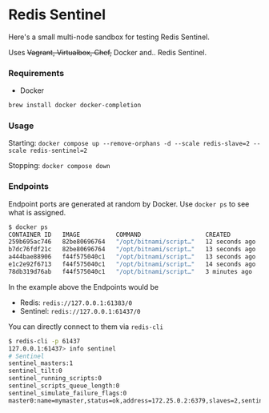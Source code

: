 # Redis Sentinel

Here's a small multi-node sandbox for testing Redis Sentinel.

Uses ~~Vagrant, Virtualbox, Chef,~~ Docker and.. Redis Sentinel.

### Requirements
* Docker

```sh
brew install docker docker-completion
```

### Usage

Starting: `docker compose up --remove-orphans -d --scale redis-slave=2 --scale redis-sentinel=2`

Stopping: `docker compose down`

### Endpoints

Endpoint ports are generated at random by Docker. Use `docker ps` to see what is assigned.

```sh
$ docker ps
CONTAINER ID   IMAGE          COMMAND                  CREATED          STATUS         PORTS                      NAMES
259b695ac746   82be80696764   "/opt/bitnami/script…"   12 seconds ago   Up 3 seconds   0.0.0.0:61437->26379/tcp   sentinel_redis-sentinel_1
b7dc76fdf21c   82be80696764   "/opt/bitnami/script…"   13 seconds ago   Up 1 second    0.0.0.0:61438->26379/tcp   sentinel_redis-sentinel_2
a444bae88906   f44f575040c1   "/opt/bitnami/script…"   13 seconds ago   Up 8 seconds   0.0.0.0:61435->6379/tcp    sentinel_redis-slave_1
e1c2e92f6713   f44f575040c1   "/opt/bitnami/script…"   14 seconds ago   Up 6 seconds   0.0.0.0:61436->6379/tcp    sentinel_redis-slave_2
78db319d76ab   f44f575040c1   "/opt/bitnami/script…"   3 minutes ago    Up 2 minutes   0.0.0.0:61383->6379/tcp    sentinel_redis_1
```

In the example above the Endpoints would be
* Redis: `redis://127.0.0.1:61383/0`
* Sentinel: `redis://127.0.0.1:61437/0`

You can directly connect to them via `redis-cli`

```sh
$ redis-cli -p 61437
127.0.0.1:61437> info sentinel
# Sentinel
sentinel_masters:1
sentinel_tilt:0
sentinel_running_scripts:0
sentinel_scripts_queue_length:0
sentinel_simulate_failure_flags:0
master0:name=mymaster,status=ok,address=172.25.0.2:6379,slaves=2,sentinels=3
```
